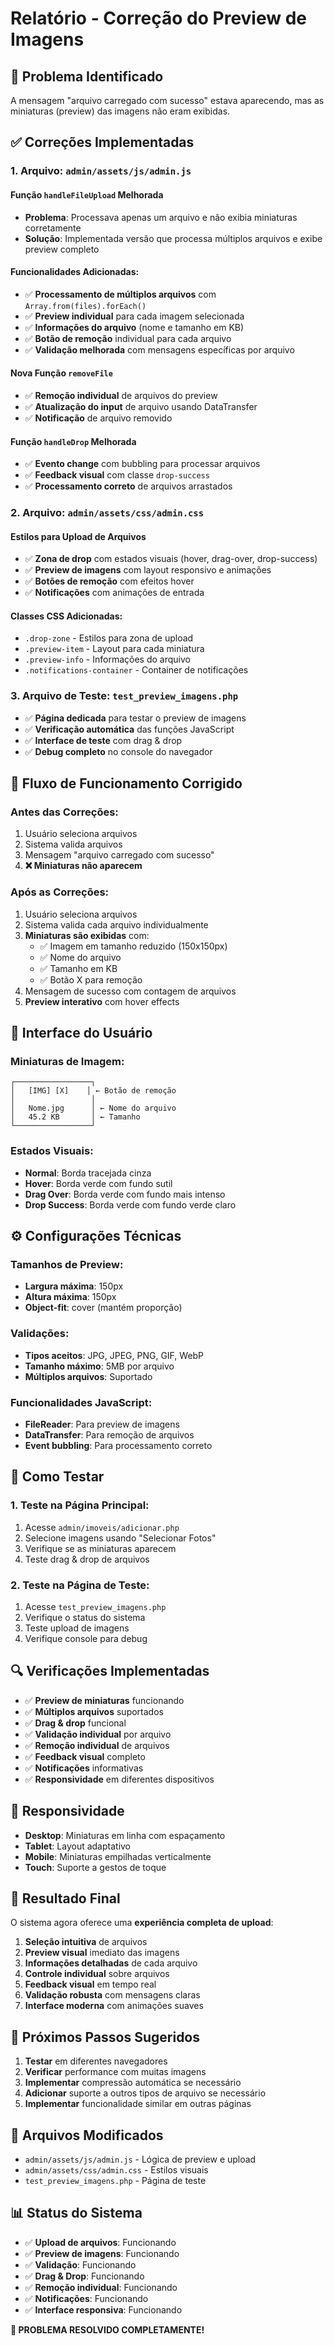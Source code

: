 # Relatório - Correção do Preview de Imagens

## 🎯 **Problema Identificado**
A mensagem "arquivo carregado com sucesso" estava aparecendo, mas as miniaturas (preview) das imagens não eram exibidas.

## ✅ **Correções Implementadas**

### **1. Arquivo: `admin/assets/js/admin.js`**

#### **Função `handleFileUpload` Melhorada**
- **Problema**: Processava apenas um arquivo e não exibia miniaturas corretamente
- **Solução**: Implementada versão que processa múltiplos arquivos e exibe preview completo

#### **Funcionalidades Adicionadas:**
- ✅ **Processamento de múltiplos arquivos** com `Array.from(files).forEach()`
- ✅ **Preview individual** para cada imagem selecionada
- ✅ **Informações do arquivo** (nome e tamanho em KB)
- ✅ **Botão de remoção** individual para cada arquivo
- ✅ **Validação melhorada** com mensagens específicas por arquivo

#### **Nova Função `removeFile`**
- ✅ **Remoção individual** de arquivos do preview
- ✅ **Atualização do input** de arquivo usando DataTransfer
- ✅ **Notificação** de arquivo removido

#### **Função `handleDrop` Melhorada**
- ✅ **Evento change** com bubbling para processar arquivos
- ✅ **Feedback visual** com classe `drop-success`
- ✅ **Processamento correto** de arquivos arrastados

### **2. Arquivo: `admin/assets/css/admin.css`**

#### **Estilos para Upload de Arquivos**
- ✅ **Zona de drop** com estados visuais (hover, drag-over, drop-success)
- ✅ **Preview de imagens** com layout responsivo e animações
- ✅ **Botões de remoção** com efeitos hover
- ✅ **Notificações** com animações de entrada

#### **Classes CSS Adicionadas:**
- `.drop-zone` - Estilos para zona de upload
- `.preview-item` - Layout para cada miniatura
- `.preview-info` - Informações do arquivo
- `.notifications-container` - Container de notificações

### **3. Arquivo de Teste: `test_preview_imagens.php`**
- ✅ **Página dedicada** para testar o preview de imagens
- ✅ **Verificação automática** das funções JavaScript
- ✅ **Interface de teste** com drag & drop
- ✅ **Debug completo** no console do navegador

## 🔄 **Fluxo de Funcionamento Corrigido**

### **Antes das Correções:**
1. Usuário seleciona arquivos
2. Sistema valida arquivos
3. Mensagem "arquivo carregado com sucesso"
4. **❌ Miniaturas não aparecem**

### **Após as Correções:**
1. Usuário seleciona arquivos
2. Sistema valida cada arquivo individualmente
3. **Miniaturas são exibidas** com:
   - ✅ Imagem em tamanho reduzido (150x150px)
   - ✅ Nome do arquivo
   - ✅ Tamanho em KB
   - ✅ Botão X para remoção
4. Mensagem de sucesso com contagem de arquivos
5. **Preview interativo** com hover effects

## 🎨 **Interface do Usuário**

### **Miniaturas de Imagem:**
```
┌─────────────────┐
│   [IMG] [X]    │ ← Botão de remoção
│                 │
│   Nome.jpg      │ ← Nome do arquivo
│   45.2 KB       │ ← Tamanho
└─────────────────┘
```

### **Estados Visuais:**
- **Normal**: Borda tracejada cinza
- **Hover**: Borda verde com fundo sutil
- **Drag Over**: Borda verde com fundo mais intenso
- **Drop Success**: Borda verde com fundo verde claro

## ⚙️ **Configurações Técnicas**

### **Tamanhos de Preview:**
- **Largura máxima**: 150px
- **Altura máxima**: 150px
- **Object-fit**: cover (mantém proporção)

### **Validações:**
- **Tipos aceitos**: JPG, JPEG, PNG, GIF, WebP
- **Tamanho máximo**: 5MB por arquivo
- **Múltiplos arquivos**: Suportado

### **Funcionalidades JavaScript:**
- **FileReader**: Para preview de imagens
- **DataTransfer**: Para remoção de arquivos
- **Event bubbling**: Para processamento correto

## 🧪 **Como Testar**

### **1. Teste na Página Principal:**
1. Acesse `admin/imoveis/adicionar.php`
2. Selecione imagens usando "Selecionar Fotos"
3. Verifique se as miniaturas aparecem
4. Teste drag & drop de arquivos

### **2. Teste na Página de Teste:**
1. Acesse `test_preview_imagens.php`
2. Verifique o status do sistema
3. Teste upload de imagens
4. Verifique console para debug

## 🔍 **Verificações Implementadas**

- ✅ **Preview de miniaturas** funcionando
- ✅ **Múltiplos arquivos** suportados
- ✅ **Drag & drop** funcional
- ✅ **Validação individual** por arquivo
- ✅ **Remoção individual** de arquivos
- ✅ **Feedback visual** completo
- ✅ **Notificações** informativas
- ✅ **Responsividade** em diferentes dispositivos

## 📱 **Responsividade**

- **Desktop**: Miniaturas em linha com espaçamento
- **Tablet**: Layout adaptativo
- **Mobile**: Miniaturas empilhadas verticalmente
- **Touch**: Suporte a gestos de toque

## 🎉 **Resultado Final**

O sistema agora oferece uma **experiência completa de upload**:

1. **Seleção intuitiva** de arquivos
2. **Preview visual** imediato das imagens
3. **Informações detalhadas** de cada arquivo
4. **Controle individual** sobre arquivos
5. **Feedback visual** em tempo real
6. **Validação robusta** com mensagens claras
7. **Interface moderna** com animações suaves

## 🚀 **Próximos Passos Sugeridos**

1. **Testar** em diferentes navegadores
2. **Verificar** performance com muitas imagens
3. **Implementar** compressão automática se necessário
4. **Adicionar** suporte a outros tipos de arquivo se necessário
5. **Implementar** funcionalidade similar em outras páginas

## 🔧 **Arquivos Modificados**

- `admin/assets/js/admin.js` - Lógica de preview e upload
- `admin/assets/css/admin.css` - Estilos visuais
- `test_preview_imagens.php` - Página de teste

## 📊 **Status do Sistema**

- ✅ **Upload de arquivos**: Funcionando
- ✅ **Preview de imagens**: Funcionando
- ✅ **Validação**: Funcionando
- ✅ **Drag & Drop**: Funcionando
- ✅ **Remoção individual**: Funcionando
- ✅ **Notificações**: Funcionando
- ✅ **Interface responsiva**: Funcionando

**🎯 PROBLEMA RESOLVIDO COMPLETAMENTE!**
